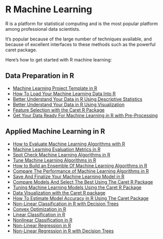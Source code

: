 # R Machine Learning

R is a platform for statistical computing and is the most popular platform among professional data scientists.

It’s popular because of the large number of techniques available, and because of excellent interfaces to these methods such as the powerful caret package.

Here’s how to get started with R machine learning:

## Data Preparation in R
* [Machine Learning Project Template in R](https://github.com/khanhnamle1994/applied-machine-learning/blob/master/Machine-Learning-R/ml_project_template_in_R.Rmd)
* [How To Load Your Machine Learning Data Into R](https://github.com/khanhnamle1994/applied-machine-learning/blob/master/Machine-Learning-R/load_ml_data_into_r.Rmd)
* [Better Understand Your Data in R Using Descriptive Statistics](https://github.com/khanhnamle1994/applied-machine-learning/blob/master/Machine-Learning-R/understand_data_in_R_descriptive_statistics.Rmd)
* [Better Understand Your Data in R Using Visualization](https://github.com/khanhnamle1994/applied-machine-learning/blob/master/Machine-Learning-R/understand_data_in_R_visualization.Rmd)
* [Feature Selection with the Caret R Package](https://github.com/khanhnamle1994/applied-machine-learning/blob/master/Machine-Learning-R/feature_selection_with_caret_r_package.Rmd)
* [Get Your Data Ready For Machine Learning in R with Pre-Processing](https://github.com/khanhnamle1994/applied-machine-learning/blob/master/Machine-Learning-R/get_data_ready_for_ml_in_R_pre_processing.Rmd)

## Applied Machine Learning in R
* [How to Evaluate Machine Learning Algorithms with R](https://github.com/khanhnamle1994/applied-machine-learning/blob/master/Machine-Learning-R/evaluate_ml_algorithms_with_R.Rmd)
* [Machine Learning Evaluation Metrics in R](https://github.com/khanhnamle1994/applied-machine-learning/blob/master/Machine-Learning-R/ml_evaluation_metrics.Rmd)
* [Spot Check Machine Learning Algorithms in R](https://github.com/khanhnamle1994/applied-machine-learning/blob/master/Machine-Learning-R/spot_check_ml_algorithms_in_R.Rmd)
* [Tune Machine Learning Algorithms in R](https://github.com/khanhnamle1994/applied-machine-learning/blob/master/Machine-Learning-R/tune_ml_algorithms_in_R.Rmd)
* [How to Build an Ensemble Of Machine Learning Algorithms in R](https://github.com/khanhnamle1994/applied-machine-learning/blob/master/Machine-Learning-R/build_an_ensemble_of_ml_algorithms_in_R.Rmd)
* [Compare The Performance of Machine Learning Algorithms in R](https://github.com/khanhnamle1994/applied-machine-learning/blob/master/Machine-Learning-R/compare_performance_ml_algorithms_in_R.Rmd)
* [Save And Finalize Your Machine Learning Model in R](https://github.com/khanhnamle1994/applied-machine-learning/blob/master/Machine-Learning-R/save_and_finalize_ml_model_in_R.Rmd)
* [Compare Models And Select The Best Using The Caret R Package](https://github.com/khanhnamle1994/applied-machine-learning/blob/master/Machine-Learning-R/compare_models_and_select_the_best_using_the_Caret_R_package.Rmd)
* [Tuning Machine Learning Models Using the Caret R Package](https://github.com/khanhnamle1994/applied-machine-learning/blob/master/Machine-Learning-R/tuning_ml_models_using_the_Caret_R_package.Rmd)
* [Data Visualization with the Caret R package](https://github.com/khanhnamle1994/applied-machine-learning/blob/master/Machine-Learning-R/data_visualization_with_the_Caret_R_package.Rmd)
* [How To Estimate Model Accuracy in R Using The Caret Package](https://github.com/khanhnamle1994/applied-machine-learning/blob/master/Machine-Learning-R/how_to_estimate_model_accuracy_in_R_using_Caret_package.Rmd)
* [Non-Linear Classification in R with Decision Trees](https://github.com/khanhnamle1994/applied-machine-learning/blob/master/Machine-Learning-R/non_linear_classification_in_R_with_decision_trees.Rmd)
* [Convex Optimization in R](https://github.com/khanhnamle1994/applied-machine-learning/blob/master/Machine-Learning-R/convex_optimization_in_R.Rmd)
* [Linear Classification in R](https://github.com/khanhnamle1994/applied-machine-learning/blob/master/Machine-Learning-R/linear_classification_in_R.Rmd)
* [Nonlinear Classification in R](https://github.com/khanhnamle1994/applied-machine-learning/blob/master/Machine-Learning-R/non_linear_classification_in_R.Rmd)
* [Non-Linear Regression in R](https://github.com/khanhnamle1994/applied-machine-learning/blob/master/Machine-Learning-R/non_linear_regression_in_R.Rmd)
* [Non-Linear Regression in R with Decision Trees](https://github.com/khanhnamle1994/applied-machine-learning/blob/master/Machine-Learning-R/non_linear_regression_in_R_with_decision_trees.Rmd)
